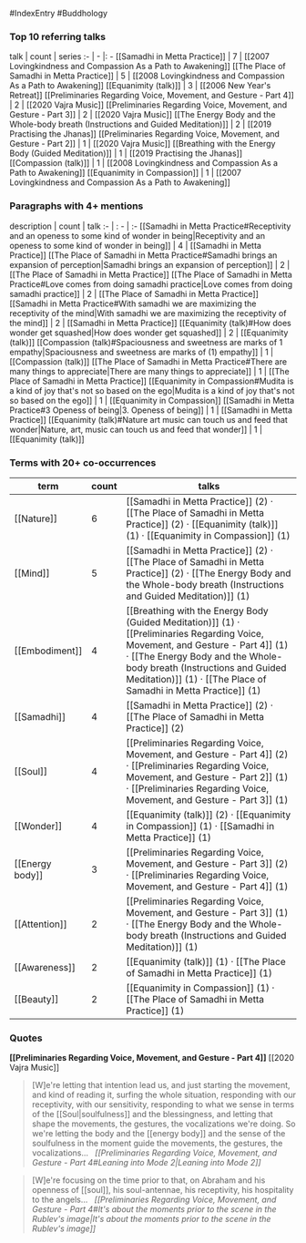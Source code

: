 #IndexEntry #Buddhology

### Top 10 referring talks
talk | count | series
:- | - |: -
[[Samadhi in Metta Practice]] | 7 | [[2007 Lovingkindness and Compassion As a Path to Awakening]]
[[The Place of Samadhi in Metta Practice]] | 5 | [[2008 Lovingkindness and Compassion As a Path to Awakening]]
[[Equanimity (talk)]] | 3 | [[2006 New Year's Retreat]]
[[Preliminaries Regarding Voice, Movement, and Gesture - Part 4]] | 2 | [[2020 Vajra Music]]
[[Preliminaries Regarding Voice, Movement, and Gesture - Part 3]] | 2 | [[2020 Vajra Music]]
[[The Energy Body and the Whole-body breath (Instructions and Guided Meditation)]] | 2 | [[2019 Practising the Jhanas]]
[[Preliminaries Regarding Voice, Movement, and Gesture - Part 2]] | 1 | [[2020 Vajra Music]]
[[Breathing with the Energy Body (Guided Meditation)]] | 1 | [[2019 Practising the Jhanas]]
[[Compassion (talk)]] | 1 | [[2008 Lovingkindness and Compassion As a Path to Awakening]]
[[Equanimity in Compassion]] | 1 | [[2007 Lovingkindness and Compassion As a Path to Awakening]]

### Paragraphs with 4+ mentions
description | count | talk
:- | : - | :-
[[Samadhi in Metta Practice#Receptivity and an openess to some kind of wonder in being\|Receptivity and an openess to some kind of wonder in being]] | 4 | [[Samadhi in Metta Practice]]
[[The Place of Samadhi in Metta Practice#Samadhi brings an expansion of perception\|Samadhi brings an expansion of perception]] | 2 | [[The Place of Samadhi in Metta Practice]]
[[The Place of Samadhi in Metta Practice#Love comes from doing samadhi practice\|Love comes from doing samadhi practice]] | 2 | [[The Place of Samadhi in Metta Practice]]
[[Samadhi in Metta Practice#With samadhi we are maximizing the receptivity of the mind\|With samadhi we are maximizing the receptivity of the mind]] | 2 | [[Samadhi in Metta Practice]]
[[Equanimity (talk)#How does wonder get squashed\|How does wonder get squashed]] | 2 | [[Equanimity (talk)]]
[[Compassion (talk)#Spaciousness and sweetness are marks of 1 empathy\|Spaciousness and sweetness are marks of (1) empathy]] | 1 | [[Compassion (talk)]]
[[The Place of Samadhi in Metta Practice#There are many things to appreciate\|There are many things to appreciate]] | 1 | [[The Place of Samadhi in Metta Practice]]
[[Equanimity in Compassion#Mudita is a kind of joy that's not so based on the ego\|Mudita is a kind of joy that's not so based on the ego]] | 1 | [[Equanimity in Compassion]]
[[Samadhi in Metta Practice#3 Openess of being\|3. Openess of being]] | 1 | [[Samadhi in Metta Practice]]
[[Equanimity (talk)#Nature art music can touch us and feed that wonder\|Nature, art, music can touch us and feed that wonder]] | 1 | [[Equanimity (talk)]]

### Terms with 20+ co-occurrences
term | count | talks
-|-|-
[[Nature]] | 6 | <span class="counts">[[Samadhi in Metta Practice]] (2) · [[The Place of Samadhi in Metta Practice]] (2) · [[Equanimity (talk)]] (1) · [[Equanimity in Compassion]] (1)</span> 
[[Mind]] | 5 | <span class="counts">[[Samadhi in Metta Practice]] (2) · [[The Place of Samadhi in Metta Practice]] (2) · [[The Energy Body and the Whole-body breath (Instructions and Guided Meditation)]] (1)</span> 
[[Embodiment]] | 4 | <span class="counts">[[Breathing with the Energy Body (Guided Meditation)]] (1) · [[Preliminaries Regarding Voice, Movement, and Gesture - Part 4]] (1) · [[The Energy Body and the Whole-body breath (Instructions and Guided Meditation)]] (1) · [[The Place of Samadhi in Metta Practice]] (1)</span> 
[[Samadhi]] | 4 | <span class="counts">[[Samadhi in Metta Practice]] (2) · [[The Place of Samadhi in Metta Practice]] (2)</span> 
[[Soul]] | 4 | <span class="counts">[[Preliminaries Regarding Voice, Movement, and Gesture - Part 4]] (2) · [[Preliminaries Regarding Voice, Movement, and Gesture - Part 2]] (1) · [[Preliminaries Regarding Voice, Movement, and Gesture - Part 3]] (1)</span> 
[[Wonder]] | 4 | <span class="counts">[[Equanimity (talk)]] (2) · [[Equanimity in Compassion]] (1) · [[Samadhi in Metta Practice]] (1)</span> 
[[Energy body]] | 3 | <span class="counts">[[Preliminaries Regarding Voice, Movement, and Gesture - Part 3]] (2) · [[Preliminaries Regarding Voice, Movement, and Gesture - Part 4]] (1)</span> 
[[Attention]] | 2 | <span class="counts">[[Preliminaries Regarding Voice, Movement, and Gesture - Part 3]] (1) · [[The Energy Body and the Whole-body breath (Instructions and Guided Meditation)]] (1)</span> 
[[Awareness]] | 2 | <span class="counts">[[Equanimity (talk)]] (1) · [[The Place of Samadhi in Metta Practice]] (1)</span> 
[[Beauty]] | 2 | <span class="counts">[[Equanimity in Compassion]] (1) · [[The Place of Samadhi in Metta Practice]] (1)</span> 

### Quotes
**[[Preliminaries Regarding Voice, Movement, and Gesture - Part 4]]**
<span class="counts">[[2020 Vajra Music]]</span>
> [W]e're letting that intention lead us, and just starting the movement, and kind of reading it, surfing the whole situation, responding with our receptivity, with our sensitivity, responding to what we sense in terms of the [[Soul|soulfulness]] and the blessingness, and letting that shape the movements, the gestures, the vocalizations we're doing. So we're letting the body and the [[energy body]] and the sense of the soulfulness in the moment guide the movements, the gestures, the vocalizations... &nbsp;&nbsp;<span class="counts">_[[Preliminaries Regarding Voice, Movement, and Gesture - Part 4#Leaning into Mode 2|Leaning into Mode 2]]_</span>

> [W]e're focusing on the time prior to that, on Abraham and his openness of [[soul]], his soul-antennae, his receptivity, his hospitality to the angels... &nbsp;&nbsp;<span class="counts">_[[Preliminaries Regarding Voice, Movement, and Gesture - Part 4#It's about the moments prior to the scene in the Rublev's image|It's about the moments prior to the scene in the Rublev's image]]_</span>


